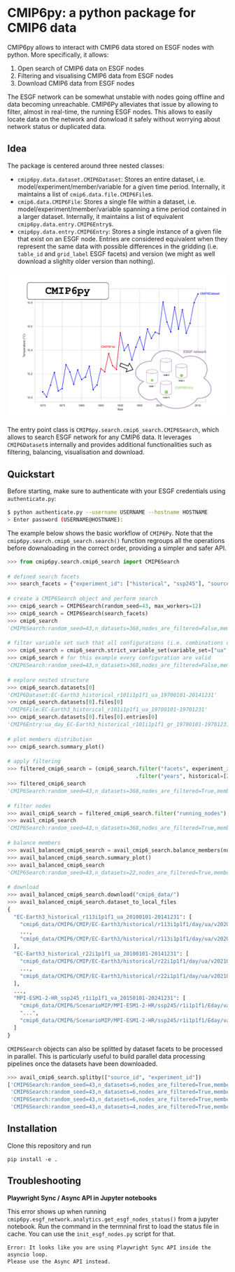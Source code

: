 # CMIP6py: a python package for CMIP6 data

CMIP6py allows to interact with CMIP6 data stored on ESGF nodes with python. More specifically, it allows:
1. Open search of CMIP6 data on ESGF nodes
2. Filtering and visualising CMIP6 data from ESGF nodes
3. Download CMIP6 data from ESGF nodes

The ESGF network can be somewhat unstable with nodes going offline and data becoming unreachable. CMIP6Py alleviates that issue by allowing to filter, almost in real-time, the running ESGF nodes. This allows to easily locate data on the network and donwload it safely without worrying about network status or duplicated data.

## Idea

The package is centered around three nested classes:
- `cmip6py.data.dataset.CMIP6Dataset`: Stores an entire dataset, i.e. model/experiment/member/variable for a given time period. Internally, it maintains a list of `cmip6.data.file.CMIP6File`s.
- `cmip6.data.CMIP6File`: Stores a single file within a dataset, i.e. model/experiment/member/variable spanning a time period contained in a larger dataset. Internally, it maintains a list of equivalent `cmip6py.data.entry.CMIP6Entry`s.
- `cmip6py.data.entry.CMIP6Entry`: Stores  a single instance of a given file that exist on an ESGF node. Entries are considered equivalent when they represent the same data with possible differences in the gridding (i.e. `table_id` and `grid_label` ESGF facets) and version (we might as well download a slighlty older version than nothing).

![class organisation overview](./imgs/classes_org.png "Organisation of CMIP6py main classes")

The entry point class is `CMIP6py.search.cmip6_search.CMIP6Search`, which allows to search ESGF network for any CMIP6 data. It leverages `CMIP6Dataset`s internally and provides additional functionalities such as filtering, balancing, visualisation and download. 

## Quickstart

Before starting, make sure to authenticate with your ESGF credentials using `authenticate.py`:
```bash
$ python authenticate.py --username USERNAME --hostname HOSTNAME
> Enter password (USERNAME@HOSTNAME):
```

The example below shows the basic workflow of `CMIP6Py`. Note that the `cmip6py.search.cmip6_search.search()` function regroups all the operations before downaloading in the correct order, providing a simpler and safer API.
```python 
>>> from cmip6py.search.cmip6_search import CMIP6Search

# defined search facets
>>> search_facets = {"experiment_id": ["historical", "ssp245"], "source_id": ["EC-Earth3", "MPI-ESM1-2-HR"], "variable": ["ua", "va"], "table_id": ["Eday", "day", "Oday"]}

# create a CMIP6Search object and perform search
>>> cmip6_search = CMIP6Search(random_seed=43, max_workers=12)
>>> cmip6_search = CMIP6Search(search_facets)
>>> cmip6_search
'CMIP6Search:random_seed=43,n_datasets=368,nodes_are_filtered=False,members_are_balanced=False'

# filter variable set such that all configurations (i.e. combinations of source_id,experiment_id,member_id) have exactly the same set of variables
>>> cmip6_search = cmip6_search.strict_variable_set(variable_set=["ua", "va"])
>>> cmip6_search # for this example every configuration are valid
'CMIP6Search:random_seed=43,n_datasets=368,nodes_are_filtered=False,members_are_balanced=False'

# explore nested structure
>>> cmip6_search.datasets[0]
'CMIP6Dataset:EC-Earth3_historical_r101i1p1f1_ua_19700101-20141231'
>>> cmip6_search.datasets[0].files[0]
'CMIP6File:EC-Earth3_historical_r101i1p1f1_ua_19700101-19701231'
>>> cmip6_search.datasets[0].files[0].entries[0]
'CMIP6Entry:ua_day_EC-Earth3_historical_r101i1p1f1_gr_19700101-19701231|esg-dn1.nsc.liu.se'

# plot members distribution
>>> cmip6_search.summary_plot()

# apply filtering
>>> filtered_cmip6_search = (cmip6_search.filter("facets", experiment_id=["historical", "ssp245"]) # only historical and SSP-2.45
                                         .filter("years", historical=[2010, 2015], projections=[2015, 2021])) # select years
>>> filtered_cmip6_search
'CMIP6Search:random_seed=43,n_datasets=368,nodes_are_filtered=True,members_are_balanced=False'

# filter nodes
>>> avail_cmip6_search = filtered_cmip6_search.filter("running_nodes")
>>> avail_cmip6_search
'CMIP6Search:random_seed=43,n_datasets=368,nodes_are_filtered=True,members_are_balanced=False'

# balance members 
>>> avail_balanced_cmip6_search = avail_cmip6_search.balance_members(num_members=4, tolerance=2)
>>> avail_balanced_cmip6_search.summary_plot()
>>> avail_balanced_cmip6_search
'CMIP6Search:random_seed=43,n_datasets=22,nodes_are_filtered=True,members_are_balanced=True'

# download
>>> avail_balanced_cmip6_search.download("cmip6_data/")
>>> avail_balanced_cmip6_search.dataset_to_local_files
{
  "EC-Earth3_historical_r113i1p1f1_ua_20100101-20141231": [
    "cmip6_data/CMIP6/CMIP/EC-Earth3/historical/r113i1p1f1/day/ua/v20200412/ua_day_EC-Earth3_historical_r113i1p1f1_gr_20100101-20101231.nc",
    ...,
    "cmip6_data/CMIP6/CMIP/EC-Earth3/historical/r113i1p1f1/day/ua/v20200412/ua_day_EC-Earth3_historical_r113i1p1f1_gr_20140101-20141231.nc"
  ],
  "EC-Earth3_historical_r22i1p1f1_ua_20100101-20141231": [
    "cmip6_data/CMIP6/CMIP/EC-Earth3/historical/r22i1p1f1/day/ua/v20210527/ua_day_EC-Earth3_historical_r22i1p1f1_gr_20100101-20101231.nc",
    ...,
    "cmip6_data/CMIP6/CMIP/EC-Earth3/historical/r22i1p1f1/day/ua/v20210527/ua_day_EC-Earth3_historical_r22i1p1f1_gr_20140101-20141231.nc"
  ],
  ...,
  "MPI-ESM1-2-HR_ssp245_r1i1p1f1_va_20150101-20241231": [
    "cmip6_data/CMIP6/ScenarioMIP/MPI-ESM1-2-HR/ssp245/r1i1p1f1/Eday/va/v20190710/va_Eday_MPI-ESM1-2-HR_ssp245_r1i1p1f1_gn_20150101-20191231.nc",
    "...",
    "cmip6_data/CMIP6/ScenarioMIP/MPI-ESM1-2-HR/ssp245/r1i1p1f1/Eday/va/v20190710/va_Eday_MPI-ESM1-2-HR_ssp245_r1i1p1f1_gn_20200101-20241231.nc"
  ]
}
```

`CMIP6Search` objects can also be splitted by dataset facets to be processed in parallel. This is particularly useful to build parallel data processing pipelines once the datasets have been downloaded.

```python
>>> avail_cmip6_search.splitby(["source_id", "experiment_id"])
['CMIP6Search:random_seed=43,n_datasets=6,nodes_are_filtered=True,members_are_balanced=True',
 'CMIP6Search:random_seed=43,n_datasets=6,nodes_are_filtered=True,members_are_balanced=True',
 'CMIP6Search:random_seed=43,n_datasets=6,nodes_are_filtered=True,members_are_balanced=True',
 'CMIP6Search:random_seed=43,n_datasets=4,nodes_are_filtered=True,members_are_balanced=True']
```

## Installation

Clone this repository and run
```
pip install -e .
```

## Troubleshooting

**Playwright Sync / Async API in Jupyter notebooks**

This error shows up when running `cmip6py.esgf_network.analytics.get_esgf_nodes_status()` from a jupyter notebook. Run the command in the termninal first to load the status file in cache. You can use the `init_esgf_nodes.py` script for that.
```
Error: It looks like you are using Playwright Sync API inside the asyncio loop.
Please use the Async API instead.
```




<!-- **`cmip6py.data.file.CMIP6File`**

This class ensures that we do not lose any data. A `CMIP6File` contains all equivalent CMIP6 files on ESGF, i.e. files that have the same `source_id`, `experiment_id`, `member_id`, `variable`, `start_date`, and `end_date`. Other facets may differ. The equivalent files informations are stored in a dataframe.
```
cmip6_file.name 
>>> {source_id}_{experiment_id}_{member_id}_{variable}_{start_date}-{end_date}

cmip6_file.df
>>> pd.DataFrame({
    source_id: ...,
    experiment_id: ...,
    member_id: ...,
    variable: ...,
    start_date: ...,
    end_date: ...,
    varying_facet-1: ...,
    varying_facet-2: ...,
    ...,
    varying_facet-N: ...,
    urls: ..., # all download urls associated to each file -> used for downloading
    data_nodes: ..., # all hosts associated to each file -> used for filtering runnning nodes
    checksums: ..., # all checksums associated to each file -> used to validate downloads
})
```

**`cmip6py.data.file.CMIP6Dataset`**

This class contains all `CMIP6File`s that have the same `source_id`, `experiment_id`, `member_id`, `variable` but different `start_date`, `end_date`.
```
cmip6_file.name 
>>> {source_id}_{experiment_id}_{member_id}_{variable}_{dataset_start_date}-{dataset_end_date}

cmip6_file.df
>>> pd.DataFrame({
    source_id: ...,
    experiment_id: ...,
    member_id: ...,
    variable: ...,
    dataset_start_date: ...,
    dataset_end_date: ...,
    varying_facet-1: ...,
    varying_facet-2: ...,
    ...,
    varying_facet-N: ...,
    urls: ..., # all download urls associated to each file -> used for downloading
    data_nodes: ..., # all hosts associated to each file -> used for filtering runnning nodes
    checksums: ..., # all checksums associated to each file -> used to validate downloads
})
```

## Functionalities

The main entrypoint is `cmip6py.open_search.CMIP6OpenSearch`. It allows to store search results, filter them and download them easily.

### Exploring  -->

